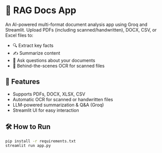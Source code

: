 # 📄 RAG Docs App

An AI-powered multi-format document analysis app using Groq and Streamlit. Upload PDFs (including scanned/handwritten), DOCX, CSV, or Excel files to:
- 🔍 Extract key facts
- ✍️ Summarize content
- 🤖 Ask questions about your documents
- 🧠 Behind-the-scenes OCR for scanned files

## 🚀 Features
- Supports PDFs, DOCX, XLSX, CSV
- Automatic OCR for scanned or handwritten files
- LLM-powered summarization & Q&A (Groq)
- Streamlit UI for easy interaction

## 🛠 How to Run

```bash
pip install -r requirements.txt
streamlit run app.py
